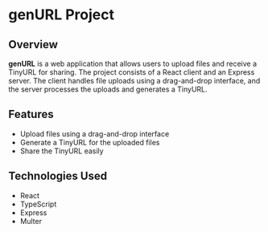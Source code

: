 # genURL Project

## Overview

**genURL** is a web application that allows users to upload files and receive a TinyURL for sharing. The project consists of a React client and an Express server. The client handles file uploads using a drag-and-drop interface, and the server processes the uploads and generates a TinyURL.

## Features

- Upload files using a drag-and-drop interface
- Generate a TinyURL for the uploaded files
- Share the TinyURL easily

## Technologies Used

- React
- TypeScript
- Express
- Multer
